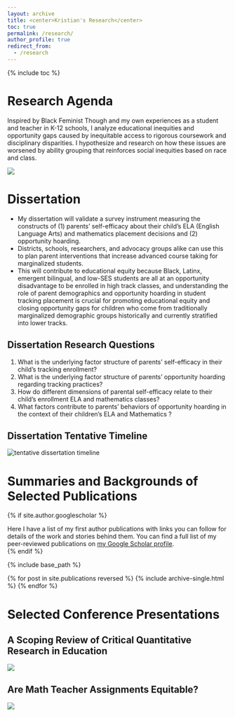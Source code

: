 ```yaml
---
layout: archive
title: <center>Kristian's Research</center>
toc: true
permalink: /research/
author_profile: true
redirect_from:
  - /research
---
```


{% include toc %}

# Research Agenda

Inspired by Black Feminist Though and my own experiences as a student and teacher in K-12 schools, I analyze educational inequities and opportunity gaps caused by inequitable access to rigorous coursework and disciplinary disparities. I hypothesize and research on how these issues are worsened by ability grouping that reinforces social inequities based on race and class.

![](https://github.com/kedosomwan/kedosomwan.github.io/assets/172934087/945a664b-e555-44bd-947e-3fac3c420978)

# Dissertation
* My dissertation will validate a survey instrument measuring the constructs of (1) parents’ self-efficacy about their child’s ELA (English Language Arts) and mathematics placement decisions and (2) opportunity hoarding. 
* Districts, schools, researchers, and advocacy groups alike can use this to plan parent interventions that increase advanced course taking for marginalized students. 
* This will contribute to educational equity because Black, Latinx, emergent bilingual, and low-SES students are all at an opportunity disadvantage to be enrolled in high track classes, and understanding the role of parent demographics and opportunity hoarding in student tracking placement is crucial for promoting educational equity and closing opportunity gaps for children who come from traditionally marginalized demographic groups historically and currently stratified into lower tracks.


## Dissertation Research Questions
1. What is the underlying factor structure of parents’ self-efficacy in their child’s tracking enrollment?
2. What is the underlying factor structure of parents’ opportunity hoarding regarding tracking practices?
3. How do different dimensions of parental self-efficacy relate to their child’s enrollment ELA and mathematics classes?
4. What factors contribute to parents’ behaviors of opportunity hoarding in the context of their children’s ELA and Mathematics ?

## Dissertation Tentative Timeline

![tentative dissertation timeline](https://github.com/kedosomwan/kedosomwan.github.io/assets/172934087/a79a7211-4da3-4229-9c7d-6ae52de356b7)

# Summaries and Backgrounds of Selected Publications

{% if site.author.googlescholar %}
  <div class="wordwrap">Here I have a list of my first author publications with links you can follow for details of the work and stories behind them. You can find a full list of my peer-reviewed publications on <a href="{{site.author.googlescholar}}">my Google Scholar profile</a>.</div>
{% endif %}

{% include base_path %}

{% for post in site.publications reversed %}
  {% include archive-single.html %}
{% endfor %}


# Selected Conference Presentations

## A Scoping Review of Critical Quantitative Research in Education

![](https://github.com/kedosomwan/kedosomwan.github.io/assets/172934087/f291b78e-b68d-437c-aeaa-5693872e852a)

## Are Math Teacher Assignments Equitable?

![](https://github.com/kedosomwan/kedosomwan.github.io/assets/172934087/81b909d7-ae34-42fb-9a9a-a859ea0b8583)
